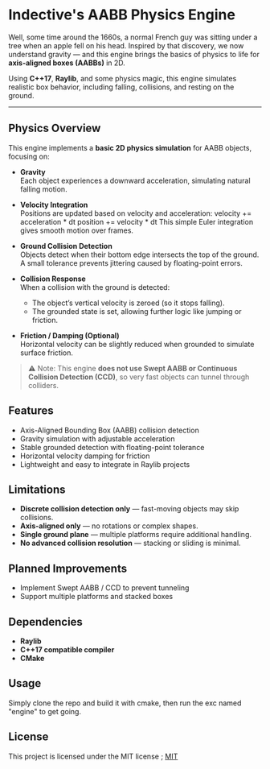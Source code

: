 # Indective's AABB Physics Engine

Well, some time around the 1660s, a normal French guy was sitting under a tree when an apple fell on his head. Inspired by that discovery, we now understand gravity — and this engine brings the basics of physics to life for **axis-aligned boxes (AABBs)** in 2D.

Using **C++17**, **Raylib**, and some physics magic, this engine simulates realistic box behavior, including falling, collisions, and resting on the ground.

---

## Physics Overview

This engine implements a **basic 2D physics simulation** for AABB objects, focusing on:

- **Gravity**  
  Each object experiences a downward acceleration, simulating natural falling motion.  

- **Velocity Integration**  
  Positions are updated based on velocity and acceleration:
  velocity += acceleration * dt
  position += velocity * dt
  This simple Euler integration gives smooth motion over frames.

- **Ground Collision Detection**  
  Objects detect when their bottom edge intersects the top of the ground. A small tolerance prevents jittering caused by floating-point errors.  

- **Collision Response**  
  When a collision with the ground is detected:
  - The object’s vertical velocity is zeroed (so it stops falling).  
  - The grounded state is set, allowing further logic like jumping or friction.  

- **Friction / Damping (Optional)**  
  Horizontal velocity can be slightly reduced when grounded to simulate surface friction.

> ⚠️ Note: This engine **does not use Swept AABB or Continuous Collision Detection (CCD)**, so very fast objects can tunnel through colliders.


## Features

- Axis-Aligned Bounding Box (AABB) collision detection  
- Gravity simulation with adjustable acceleration  
- Stable grounded detection with floating-point tolerance  
- Horizontal velocity damping for friction  
- Lightweight and easy to integrate in Raylib projects  


## Limitations

- **Discrete collision detection only** — fast-moving objects may skip collisions.  
- **Axis-aligned only** — no rotations or complex shapes.  
- **Single ground plane** — multiple platforms require additional handling.  
- **No advanced collision resolution** — stacking or sliding is minimal.


## Planned Improvements

- Implement Swept AABB / CCD to prevent tunneling
- Support multiple platforms and stacked boxes


## Dependencies

- **Raylib**
- **C++17 compatible compiler**
- **CMake**

## Usage

Simply clone the repo and build it with cmake, then run the exc named "engine" to get going.

## License

This project is licensed under the MIT license ; [MIT](./LICENSE)
